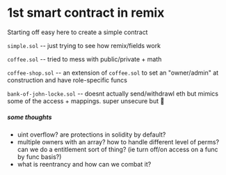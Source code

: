 # 1st smart contract in remix

Starting off easy here to create a simple contract

`simple.sol` -- just trying to see how remix/fields work

`coffee.sol` -- tried to mess with public/private + math

`coffee-shop.sol` -- an extension of `coffee.sol` to set an "owner/admin" at construction and have role-specific funcs

`bank-of-john-locke.sol` -- doesnt actually send/withdrawl eth but mimics some of the access + mappings. super unsecure but :shrug:

##### some thoughts
  - uint overflow? are protections in solidity by default?
  - multiple owners with an array? how to handle different level of perms? can we do a entitlement sort of thing? (ie turn off/on access on a func by func basis?)
  - what is reentrancy and how can we combat it?
